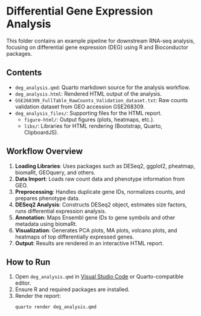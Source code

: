 # Differential Gene Expression Analysis

This folder contains an example pipeline for downstream RNA-seq analysis, focusing on differential gene expression (DEG) using R and Bioconductor packages.

## Contents

- `deg_analysis.qmd`: Quarto markdown source for the analysis workflow.
- `deg_analysis.html`: Rendered HTML output of the analysis.
- `GSE268309_FullTable_RawCounts_Validation_dataset.txt`: Raw counts validation dataset from GEO accession GSE268309.
- `deg_analysis_files/`: Supporting files for the HTML report.
  - `figure-html/`: Output figures (plots, heatmaps, etc.).
  - `libs/`: Libraries for HTML rendering (Bootstrap, Quarto, ClipboardJS).

## Workflow Overview

1. **Loading Libraries**: Uses packages such as DESeq2, ggplot2, pheatmap, biomaRt, GEOquery, and others.
2. **Data Import**: Loads raw count data and phenotype information from GEO.
3. **Preprocessing**: Handles duplicate gene IDs, normalizes counts, and prepares phenotype data.
4. **DESeq2 Analysis**: Constructs DESeq2 object, estimates size factors, runs differential expression analysis.
5. **Annotation**: Maps Ensembl gene IDs to gene symbols and other metadata using biomaRt.
6. **Visualization**: Generates PCA plots, MA plots, volcano plots, and heatmaps of top differentially expressed genes.
7. **Output**: Results are rendered in an interactive HTML report.

## How to Run

1. Open `deg_analysis.qmd` in [Visual Studio Code](deg_analysis.qmd) or Quarto-compatible editor.
2. Ensure R and required packages are installed.
3. Render the report:
   ```sh
   quarto render deg_analysis.qmd
   ```